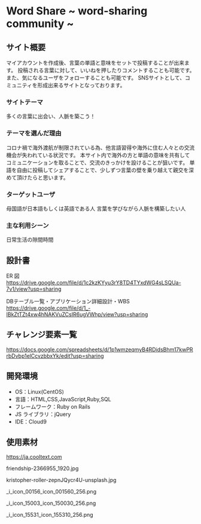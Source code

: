# Word Share ~ word-sharing community ~

## サイト概要

マイアカウントを作成後、言葉の単語と意味をセットで投稿することが出来ます。
投稿される言葉に対して、いいねを押したりコメントすることも可能です。
また、気になるユーザをフォローすることも可能です。
SNSサイトとして、コミュニティを形成出来るサイトとなっております。

### サイトテーマ

多くの言葉に出会い、人脈を築こう！

### テーマを選んだ理由

コロナ禍で海外渡航が制限されている為、他言語習得や海外に住む人々との交流機会が失われている状況です。
本サイト内で海外の方と単語の意味を共有してコミュニケーションを取ることで、交流のきっかけを設けることが狙いです。
単語を自由に投稿してシェアすることで、少しずつ言葉の壁を乗り越えて親交を深めて頂けたらと思います。

### ターゲットユーザ

母国語が日本語もしくは英語である人
言葉を学びながら人脈を構築したい人

### 主な利用シーン

日常生活の隙間時間

## 設計書

ER 図
https://drive.google.com/file/d/1c2kzKYyu3rY8TD4TYxdWG4sLSQUa-7v1/view?usp=sharing

DBテーブル一覧・アプリケーション詳細設計・WBS
https://drive.google.com/file/d/1_-IBkZtTZt4xw4hNAKVuZCsIR6ugVWhp/view?usp=sharing

## チャレンジ要素一覧

https://docs.google.com/spreadsheets/d/1p1wmzeqmyB4RDidsBhm17kwPRrbDvbp1elCcvzbbxYk/edit?usp=sharing

## 開発環境

- OS：Linux(CentOS)
- 言語：HTML,CSS,JavaScript,Ruby,SQL
- フレームワーク：Ruby on Rails
- JS ライブラリ：jQuery
- IDE：Cloud9

## 使用素材

https://ja.cooltext.com

friendship-2366955_1920.jpg

kristopher-roller-zepnJQycr4U-unsplash.jpg

_i_icon_00156_icon_001560_256.png

_i_icon_15003_icon_150030_256.png

_i_icon_15531_icon_155310_256.png
